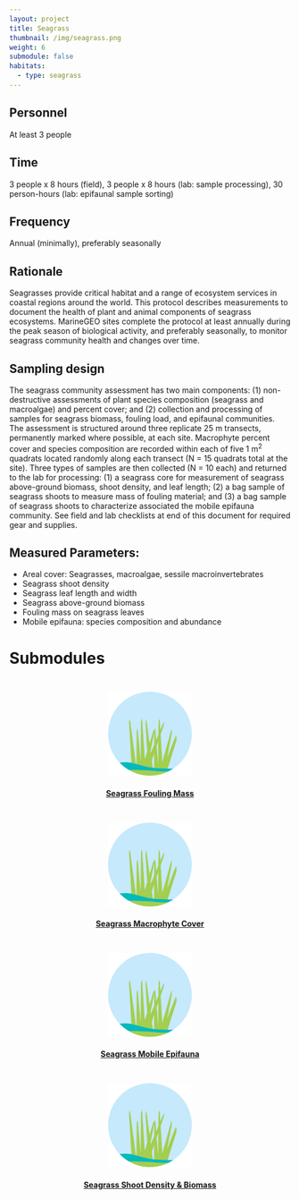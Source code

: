 ```yaml
---
layout: project
title: Seagrass
thumbnail: /img/seagrass.png
weight: 6
submodule: false
habitats:
  - type: seagrass
---
```


## Personnel

At least 3 people

## Time
3 people x 8 hours (field), 3 people x 8 hours (lab: sample processing), 30 person-hours (lab: epifaunal sample sorting)

## Frequency
Annual (minimally), preferably seasonally

## Rationale
Seagrasses provide critical habitat and a range of ecosystem services in coastal regions around the world. This protocol describes measurements to document the health of plant and animal components of seagrass ecosystems. MarineGEO sites complete the protocol at least annually during the peak season of biological activity, and preferably seasonally, to monitor seagrass community health and changes over time.     

## Sampling design
The seagrass community assessment has two main components: (1) non-destructive assessments of plant species composition (seagrass and macroalgae) and percent cover; and (2) collection and processing of samples for seagrass biomass, fouling load, and epifaunal communities. The assessment is structured around three replicate 25 m transects, permanently marked where possible, at each site. Macrophyte percent cover and species composition are recorded within each of five 1 m<sup>2</sup> quadrats located randomly along each transect (N = 15 quadrats total at the site). Three types of samples are then collected (N = 10 each) and returned to the lab for processing: (1) a seagrass core for measurement of seagrass above-ground biomass, shoot density, and leaf length; (2) a bag sample of seagrass shoots to measure mass of fouling material; and (3) a bag sample of seagrass shoots to characterize associated the mobile epifauna community. See field and lab checklists at end of this document for required gear and supplies.

## Measured Parameters:
 - Areal cover: Seagrasses, macroalgae, sessile macroinvertebrates
 - Seagrass shoot density
 - Seagrass leaf length and width
 - Seagrass above-ground biomass
 - Fouling mass on seagrass leaves
 - Mobile epifauna: species composition and abundance


# Submodules
 <div class="row" style="">
 <div class="col-md-3 col-sm-4 col-xs-6">
   <div style="padding-top: 25px;">
      <a href="seagrass-fouling-mass">
        <img src="/img/seagrass.png" class="img-responsive" style="height: 150px; position: relative; left: 50%; top: 50%; margin-left: -75px;">
       <h4 style="text-align:center">Seagrass Fouling Mass</h4>
       </a>
     </div>
  </div>
  <div class="col-md-3 col-sm-4 col-xs-6">
    <div style="padding-top: 25px;">
      <a href="seagrass-macrophyte-cover">
        <img src="/img/seagrass.png" class="img-responsive" style="height: 150px; position: relative; left: 50%; top: 50%; margin-left: -75px;">
       <h4 style="text-align:center">Seagrass Macrophyte Cover</h4>
       </a>
     </div>
  </div>
  <div class="col-md-3 col-sm-4 col-xs-6">
    <div style="padding-top: 25px;">
      <a href="seagrass-mobile-epifauna">
        <img src="/img/seagrass.png" class="img-responsive" style="height: 150px; position: relative; left: 50%; top: 50%; margin-left: -75px;">
       <h4 style="text-align:center">Seagrass Mobile Epifauna</h4>
       </a>
     </div>
  </div>
  <div class="col-md-3 col-sm-4 col-xs-6">
    <div style="padding-top: 25px;">
      <a href="seagrass-shoot-density-biomass">
        <img src="/img/seagrass.png" class="img-responsive" style="height: 150px; position: relative; left: 50%; top: 50%; margin-left: -75px;">
       <h4 style="text-align:center">Seagrass Shoot Density & Biomass</h4>
       </a>
     </div>
  </div>
</div>
